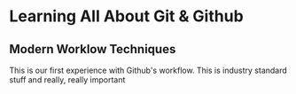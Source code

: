 # Learning All About Git & Github

## Modern Worklow Techniques

This is our first experience with Github's workflow. This is industry standard stuff and really, really important